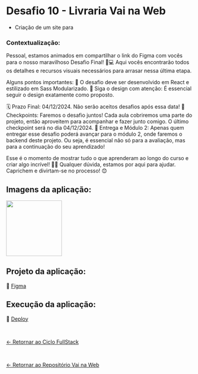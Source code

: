 # Desafio 10 - Livraria Vai na Web

- Criação de um site para

### Contextualização:

Pessoal, estamos animados em compartilhar o link do Figma com vocês para o nosso maravilhoso Desafio Final! 🎨💻 Aqui vocês encontrarão todos os detalhes e recursos visuais necessários para arrasar nessa última etapa.

Alguns pontos importantes:
🌟 O desafio deve ser desenvolvido em React e estilizado em Sass Modularizado.
🌟 Siga o design com atenção: É essencial seguir o design exatamente como proposto.

🗓️ Prazo Final: 04/12/2024. Não serão aceitos desafios após essa data!
📅 Checkpoints: Faremos o desafio juntos! Cada aula cobriremos uma parte do projeto, então aproveitem para acompanhar e fazer junto comigo. O último checkpoint será no dia 04/12/2024.
🚀 Entrega e Módulo 2: Apenas quem entregar esse desafio poderá avançar para o módulo 2, onde faremos o backend deste projeto. Ou seja, é essencial não só para a avaliação, mas para a continuação do seu aprendizado!

Esse é o momento de mostrar tudo o que aprenderam ao longo do curso e criar algo incrível! 🚀🌟 Qualquer dúvida, estamos por aqui para ajudar. Caprichem e divirtam-se no processo! 😊
## Imagens da aplicação:

<div align="left">
 <img src="" height="150" />
</div>

## Projeto da aplicação:

📌 [Figma](https://www.figma.com/design/MDGn9uI2Ny5Y8sOJWnmfRp/Proposta-Empower?node-id=0-1&node-type=canvas&t=EndtmH2witkacjOy-0)

## Execução da aplicação:

📌 [Deploy](https://vai-na-web-livraria.vercel.app/)

 <br>
 
[<- Retornar ao Ciclo FullStack](https://github.com/GilvanPOliveira/VaiNaWeb/tree/main/CicloFullStack)

  <br>
  
[<- Retornar ao Repositório Vai na Web](https://github.com/GilvanPOliveira/VaiNaWeb)
